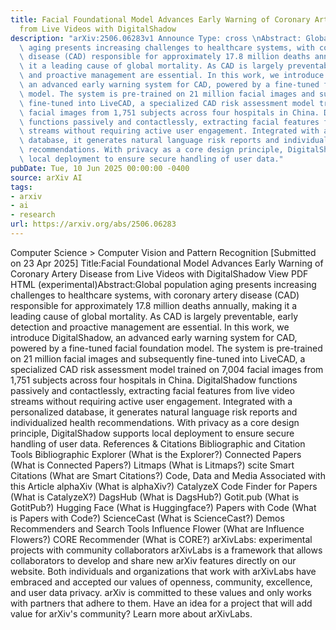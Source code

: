 ```yaml
---
title: Facial Foundational Model Advances Early Warning of Coronary Artery Disease
  from Live Videos with DigitalShadow
description: "arXiv:2506.06283v1 Announce Type: cross \nAbstract: Global population\
  \ aging presents increasing challenges to healthcare systems, with coronary artery\
  \ disease (CAD) responsible for approximately 17.8 million deaths annually, making\
  \ it a leading cause of global mortality. As CAD is largely preventable, early detection\
  \ and proactive management are essential. In this work, we introduce DigitalShadow,\
  \ an advanced early warning system for CAD, powered by a fine-tuned facial foundation\
  \ model. The system is pre-trained on 21 million facial images and subsequently\
  \ fine-tuned into LiveCAD, a specialized CAD risk assessment model trained on 7,004\
  \ facial images from 1,751 subjects across four hospitals in China. DigitalShadow\
  \ functions passively and contactlessly, extracting facial features from live video\
  \ streams without requiring active user engagement. Integrated with a personalized\
  \ database, it generates natural language risk reports and individualized health\
  \ recommendations. With privacy as a core design principle, DigitalShadow supports\
  \ local deployment to ensure secure handling of user data."
pubDate: Tue, 10 Jun 2025 00:00:00 -0400
source: arXiv AI
tags:
- arxiv
- ai
- research
url: https://arxiv.org/abs/2506.06283
---
```


Computer Science > Computer Vision and Pattern Recognition
[Submitted on 23 Apr 2025]
Title:Facial Foundational Model Advances Early Warning of Coronary Artery Disease from Live Videos with DigitalShadow
View PDF HTML (experimental)Abstract:Global population aging presents increasing challenges to healthcare systems, with coronary artery disease (CAD) responsible for approximately 17.8 million deaths annually, making it a leading cause of global mortality. As CAD is largely preventable, early detection and proactive management are essential. In this work, we introduce DigitalShadow, an advanced early warning system for CAD, powered by a fine-tuned facial foundation model. The system is pre-trained on 21 million facial images and subsequently fine-tuned into LiveCAD, a specialized CAD risk assessment model trained on 7,004 facial images from 1,751 subjects across four hospitals in China. DigitalShadow functions passively and contactlessly, extracting facial features from live video streams without requiring active user engagement. Integrated with a personalized database, it generates natural language risk reports and individualized health recommendations. With privacy as a core design principle, DigitalShadow supports local deployment to ensure secure handling of user data.
References & Citations
Bibliographic and Citation Tools
Bibliographic Explorer (What is the Explorer?)
Connected Papers (What is Connected Papers?)
Litmaps (What is Litmaps?)
scite Smart Citations (What are Smart Citations?)
Code, Data and Media Associated with this Article
alphaXiv (What is alphaXiv?)
CatalyzeX Code Finder for Papers (What is CatalyzeX?)
DagsHub (What is DagsHub?)
Gotit.pub (What is GotitPub?)
Hugging Face (What is Huggingface?)
Papers with Code (What is Papers with Code?)
ScienceCast (What is ScienceCast?)
Demos
Recommenders and Search Tools
Influence Flower (What are Influence Flowers?)
CORE Recommender (What is CORE?)
arXivLabs: experimental projects with community collaborators
arXivLabs is a framework that allows collaborators to develop and share new arXiv features directly on our website.
Both individuals and organizations that work with arXivLabs have embraced and accepted our values of openness, community, excellence, and user data privacy. arXiv is committed to these values and only works with partners that adhere to them.
Have an idea for a project that will add value for arXiv's community? Learn more about arXivLabs.